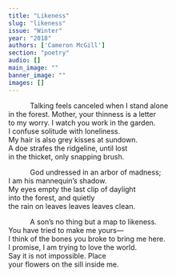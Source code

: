 ```yaml
---
title: "Likeness"
slug: "likeness"
issue: "Winter"
year: "2018"
authors: ['Cameron McGill']
section: "poetry"
audio: []
main_image: ""
banner_image: ""
images: []
---
```

  
           Talking feels canceled when I stand alone  
in the forest. Mother, your thinness is a letter  
to my worry. I watch you work in the garden.  
I confuse solitude with loneliness.  
My hair is also grey kisses at sundown.  
A doe strafes the ridgeline, until lost  
in the thicket, only snapping brush.

   
           God undressed in an arbor of madness;  
I am his mannequin’s shadow.  
My eyes empty the last clip of daylight  
into the forest, and quietly  
the rain on leaves leaves leaves clean.

   
           A son’s no thing but a map to likeness.  
You have tried to make me yours—  
I think of the bones you broke to bring me here.  
I promise, I am trying to love the world.  
Say it is not impossible. Place  
your flowers on the sill inside me.

